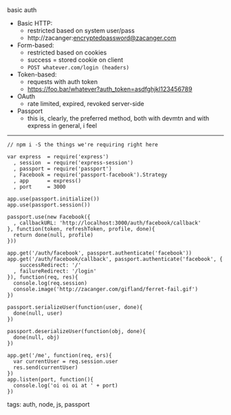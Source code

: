 basic auth

* Basic HTTP:
  * restricted based on system user/pass
  * http://zacanger:encryptedpassword@zacanger.com
* Form-based:
  * restricted based on cookies
  * success = stored cookie on client
  * `POST whatever.com/login (headers)`
* Token-based:
  * requests with auth token
  * https://foo.bar/whatever?auth_token=asdfghjkl123456789
* OAuth
  * rate limited, expired, revoked server-side
* Passport
  * this is, clearly, the preferred method, both with devmtn and with express in general, i feel

--------

    // npm i -S the things we're requiring right here

    var express  = require('express')
      , session  = require('express-session')
      , passport = require('passport')
      , Facebook = require('passport-facebook').Strategy
      , app      = express()
      , port     = 3000

    app.use(passport.initialize())
    app.use(passport.session())

    passport.use(new Facebook({
      , callbackURL: 'http://localhost:3000/auth/facebook/callback'
    }, function(token, refreshToken, profile, done){
      return done(null, profile)
    }))

    app.get('/auth/facebook', passport.authenticate('facebook'))
    app.get('/auth/facebook/callback', passport.authenticate('facebook', {
        successRedirect: '/'
      , failureRedirect: '/login'
    }), function(req, res){
      console.log(req.session)
      console.image('http://zacanger.com/gifland/ferret-fail.gif')
    })

    passport.serializeUser(function(user, done){
      done(null, user)
    })

    passport.deserializeUser(function(obj, done){
      done(null, obj)
    })

    app.get('/me', function(req, ers){
      var currentUser = req.session.user
      res.send(currentUser)
    })
    app.listen(port, function(){
      console.log('oi oi oi at ' + port)
    })


tags: auth, node, js, passport

